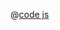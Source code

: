 <ClientOnly>
  <common-code-view name="echarts-scatter" :is-code-view="false"/>
</ClientOnly>

@[code js](../.vuepress/snippet/echarts/scatter.js)
